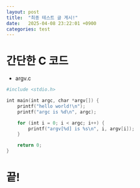 ```yaml
---
layout: post
title:  "최종 테스트 글 게시!"
date:   2025-04-08 23:22:01 +0900
categories: test
---
```


# 간단한 C 코드

- argv.c

```powershell
#include <stdio.h>

int main(int argc, char *argv[]) {
    printf("hello world!\n");
    printf("argc is %d\n", argc);

    for (int i = 0; i < argc; i++) { 
        printf("argv[%d] is %s\n", i, argv[i]); 
    }

    return 0;
}

```

# 끝!
